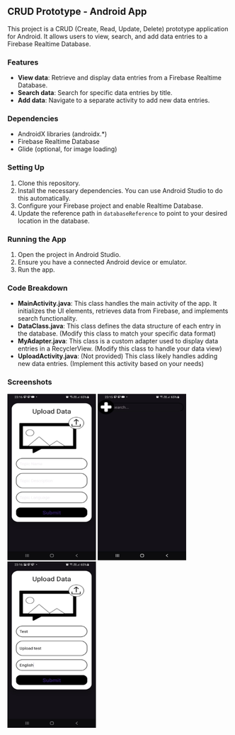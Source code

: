 ## CRUD Prototype - Android App

This project is a CRUD (Create, Read, Update, Delete) prototype application for Android. It allows users to view, search, and add data entries to a Firebase Realtime Database.

### Features

* **View data**: Retrieve and display data entries from a Firebase Realtime Database.
* **Search data**: Search for specific data entries by title.
* **Add data**: Navigate to a separate activity to add new data entries.

### Dependencies

* AndroidX libraries (androidx.*)
* Firebase Realtime Database
* Glide (optional, for image loading)

### Setting Up

1. Clone this repository.
2. Install the necessary dependencies. You can use Android Studio to do this automatically.
3. Configure your Firebase project and enable Realtime Database.
4. Update the reference path in `databaseReference` to point to your desired location in the database.

### Running the App

1. Open the project in Android Studio.
2. Ensure you have a connected Android device or emulator.
3. Run the app.

### Code Breakdown

* **MainActivity.java**: This class handles the main activity of the app. It initializes the UI elements, retrieves data from Firebase, and implements search functionality.
* **DataClass.java**: This class defines the data structure of each entry in the database. (Modify this class to match your specific data format)
* **MyAdapter.java**: This class is a custom adapter used to display data entries in a RecyclerView. (Modify this class to handle your data view)
* **UploadActivity.java**: (Not provided) This class likely handles adding new data entries. (Implement this activity based on your needs)

### Screenshots

<img src="Screenshots/17e020ba-b434-48d4-9345-173160490080.jpeg" width = 200 height = 375>
<img src="Screenshots/89528c64-b277-4623-b958-32e1921d4e4c.jpeg" width = 200 height = 375>
<img src="Screenshots/c30a693d-769b-4c8a-ab9c-274ff7be849b.jpeg" width = 200 height = 375>
